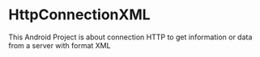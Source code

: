 # HttpConnectionXML
This Android Project is about connection HTTP to get information or data from a server with format XML
